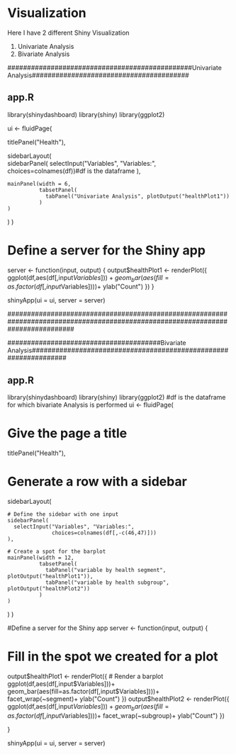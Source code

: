 # Visualization
Here I have 2 different Shiny Visualization
1. Univariate Analysis
2. Bivariate Analysis

###############################################Univariate Analysis########################################
## app.R ##
library(shinydashboard)
library(shiny)
library(ggplot2)


ui <- fluidPage(    
  
  titlePanel("Health"),
  
  sidebarLayout(      
    sidebarPanel(
      selectInput("Variables", "Variables:",
                  choices=colnames(df))#df is the dataframe
    ),
    
    mainPanel(width = 6,
              tabsetPanel(
                tabPanel("Univariate Analysis", plotOutput("healthPlot1"))
              )
    )
    
  )
)

# Define a server for the Shiny app
server <- function(input, output) {
output$healthPlot1 <- renderPlot({
      ggplot(df,aes(df[,input$Variables]))+
      geom_bar(aes(fill=as.factor(df[,input$Variables])))+
      ylab("Count")
  })
}


shinyApp(ui = ui, server = server)

#################################################################################################################################

#######################################Bivariate Analysis#################################################################
## app.R ##
library(shinydashboard)
library(shiny)
library(ggplot2)
#df is the dataframe for which bivariate Analysis is performed
ui <- fluidPage(    
  
  # Give the page a title
  titlePanel("Health"),
  
  # Generate a row with a sidebar
  sidebarLayout(      
    
    # Define the sidebar with one input
    sidebarPanel(
      selectInput("Variables", "Variables:",
                  choices=colnames(df[,-c(46,47)]))
    ),
    
    # Create a spot for the barplot
    mainPanel(width = 12,
              tabsetPanel(
                tabPanel("variable by health segment", plotOutput("healthPlot1")),
                tabPanel("variable by health subgroup", plotOutput("healthPlot2"))
              )
    )
    
  )
)




#Define a server for the Shiny app
server <- function(input, output) {
  # Fill in the spot we created for a plot
  output$healthPlot1 <- renderPlot({
    # Render a barplot
    ggplot(df,aes(df[,input$Variables]))+
      geom_bar(aes(fill=as.factor(df[,input$Variables])))+
      facet_wrap(~segment)+
      ylab("Count")
  })
  output$healthPlot2 <- renderPlot({
    ggplot(df,aes(df[,input$Variables]))+
      geom_bar(aes(fill=as.factor(df[,input$Variables])))+
      facet_wrap(~subgroup)+
      ylab("Count")
  })
  
}


shinyApp(ui = ui, server = server)
